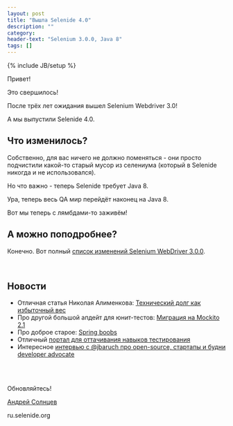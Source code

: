 ```yaml
---
layout: post
title: "Вышла Selenide 4.0"
description: ""
category:
header-text: "Selenium 3.0.0, Java 8"
tags: []
---
```

{% include JB/setup %}

Привет!

Это свершилось!

После трёх лет ожидания вышел Selenium Webdriver 3.0!

А мы выпустили Selenide 4.0. 

## Что изменилось?

Собственно, для вас ничего не должно поменяться - они просто подчистили 
какой-то старый мусор из селениума (который в Selenide никогда и не использовался).

Но что важно - теперь Selenide требует Java 8.

Ура, теперь весь QA мир перейдёт наконец на Java 8.
 
Вот мы теперь с лямбдами-то заживём!

## А можно поподробнее?

Конечно. Вот полный [список изменений Selenium WebDriver 3.0.0](http://selenium2.ru/news/183-selenium-3-0.html).


<br/>

## Новости 

* Отличная статья Николая Алименкова: [Технический долг как избыточный вес](http://xpinjection.com/articles/technical-debt-as-overweight/)
* Про другой большой апдейт для юнит-тестов: [Миграция на Mockito 2.1](http://asolntsev.github.io/ru/2016/10/11/mockito-2.1/)
* Про доброе старое: [Spring boobs](http://asolntsev.github.io/ru/2016/10/03/spring-boobs/)
* Отличный [портал для оттачивания навыков тестирования](http://testingchallenges.thetestingmap.org/)
* Интересное [интервью с @jbaruch про open-source, стартапы и будни developer advocate](https://habrahabr.ru/company/jugru/blog/311254/)

<br/>
<br/>

Обновляйтесь!

[Андрей Солнцев](http://asolntsev.github.io/)

ru.selenide.org
